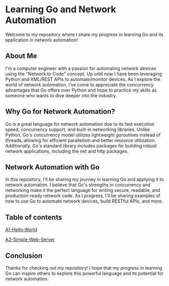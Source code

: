 # Learning Go and Network Automation
Welcome to my repository where I share my progress in learning Go and its application in network automation!

## About Me
I'm a computer engineer with a passion for automating network devices using the "Network to Code" concept. Up until now I have been leveraging Python and XML/REST APIs to automate/monitor devices. As I explore the world of network automation, I've come to appreciate the concurrency advantages that Go offers over Python and hope to practice my skills as someone who wants to dive deeper into the industry.

## Why Go for Network Automation?
Go is a great language for network automation due to its fast execution speed, concurrency support, and built-in networking libraries. Unlike Python, Go's concurrency model utilizes lightweight goroutines instead of threads, allowing for efficient parallelism and better resource utilization. Additionally, Go's standard library includes packages for building robust network applications, including the net and http packages.

## Network Automation with Go
In this repository, I'll be sharing my journey in learning Go and applying it to network automation. I believe that Go's strengths in concurrency and networking make it the perfect language for writing secure, readable, and production-ready network code. As I progress, I'll be sharing examples of how to use Go to automate network devices, build RESTful APIs, and more.

## Table of contents
[A1-Hello-World](A1-Hello-World)

[A2-Simple-Web-Server](A2-Simple-Web-Server)


## Conclusion
Thanks for checking out my repository! I hope that my progress in learning Go can inspire others to explore this powerful language and its potential for network automation.